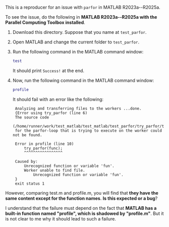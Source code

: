 This is a reproducer for an issue with `parfor` in MATLAB R2023a--R2025a.

To see the issue, do the following in **MATLAB R2023a--R2025a with the Parallel Computing Toolbox installed**.

1. Download this directory. Suppose that you name at `test_parfor`.

2. Open MATLAB and change the current folder to `test_parfor`.

3. Run the following command in the MATLAB command window:

   ```matlab
   test
   ```

   It should print `Success!` at the end.

4. Now, run the following command in the MATLAB command window:

   ```matlab
   profile
   ```

   It should fail with an error like the following:

   ```plaintext
    Analyzing and transferring files to the workers ...done.
    {Error using try_parfor (line 6)
    The source code
    (/home/runner/work/test_matlab/test_matlab/test_parfor/try_parfor/try_parfor.m)
    for the parfor-loop that is trying to execute on the worker could not be found.

    Error in profile (line 10)
        try_parfor(func);
        ^^^^^^^^^^^^^^^^^

    Caused by:
        Unrecognized function or variable 'fun'.
        Worker unable to find file.
            Unrecognized function or variable 'fun'.
    }
    exit status 1
   ```

However, comparing test.m and profile.m, you will find that **they have the same content except for the function names**. **Is this expected or a bug**?

I understand that the failure must depend on the fact that **MATLAB has a built-in function named "profile", which is shadowed by "profile.m"**. But it is not clear to me why it should lead to such a failure.

